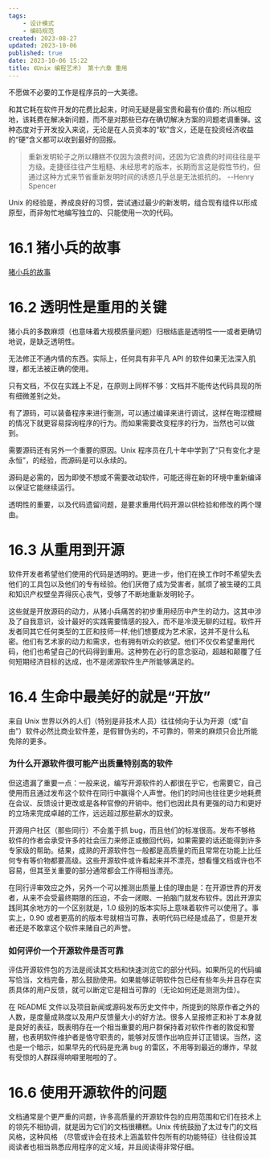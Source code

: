 ```yaml
---
tags:
    - 设计模式
    - 编码规范
created: 2023-08-27
updated: 2023-10-06
published: true
date: 2023-10-06 15:22 
title: 《Unix 编程艺术》 第十六章 重用
---
```


不愿做不必要的工作是程序员的一大美德。

和其它耗在软件开发的花费比起来，时间无疑是最宝贵和最有价值的: 所以相应地，该耗费在解决新问题，而不是对那些已存在确切解决方案的问题老调重弹。这种态度对于开发投入来说，无论是在人员资本的“软”含义，还是在投资经济收益的“硬”含义都可以收到最好的回报。

> 重新发明轮子之所以糟糕不仅因为浪费时间，还因为它浪费的时间往往是平方级。走捷径往往产生粗糙、未经思考的版本，长期而言这是假性节约，但通过这种方式来节省重新发明时间的诱惑几乎总是无法抵抗的。
> --Henry Spencer

Unix 的经验是，养成良好的习惯，尝试通过最少的新发明，组合现有组件以形成原型，而非匆忙地编写独立的、只能使用一次的代码。

# 16.1 猪小兵的故事

[猪小兵的故事](/zhu_xiao_bing_de_gu_shi)

# 16.2 透明性是重用的关键

猪小兵的多数麻烦（也意味着大规模质量问题）归根结底是透明性一一或者更确切地说，是缺乏透明性。

无法修正不通内情的东西。实际上，任何具有非平凡 API 的软件如果无法深入肌理，都无法被正确的使用。

只有文档，不仅在实践上不足，在原则上同样不够：文档并不能传达代码具现的所有细微差别之处。

有了源码，可以装备程序来进行衡测，可以通过编译来进行调试，这样在晦涩模糊的情况下就更容易探询程序的行为。而如果需要改变程序的行为，当然也可以做到。

需要源码还有另外一个重要的原因。Unix 程序员在几十年中学到了“只有变化才是永恒”，的经验，而源码是可以永续的。

源码是必需的，因为即使不想或不需要改动软件，可能还得在新的环境中重新编译以保证它能继续运行。

透明性的重要，以及代码遗留问题，是要求重用代码开源以供检验和修改的两个理由。

# 16.3 从重用到开源

软件开发者希望他们使用的代码是透明的。更进一步，他们在换工作时不希望失去他们的工具包以及他们的专有经验。他们厌倦了成为受害者，腻烦了被生硬的工具和知识产权壁垒弄得灰心丧气，受够了不断地重新发明轮子。

这些就是开放源码的动力，从猪小兵痛苦的初步重用经历中产生的动力。这其中涉及了自我意识，设计最好的实践需要情感的投入，而不是冷漠无聊的过程。软件开发者同其它任何类型的工匠和技师一样;他们想要成为艺术家，这并不是什么私密。他们有艺术家的动力和需求，也有拥有听众的欲望。他们不仅仅希望重用代码，他们也希望自己的代码得到重用。这种势在必行的意念驱动，超越和颠覆了任何短期经济目标的达成，也不是闭源软件生产所能够满足的。

# 16.4 生命中最美好的就是“开放”

来自 Unix 世界以外的人们（特别是非技术人员）往往倾向于认为开源（或“自由”）软件必然比商业软件差，是假冒伪劣的，不可靠的，带来的麻烦只会比所能免除的更多。

### 为什么开源软件很可能产出质量特别高的软件

但这遗漏了重要一点：一般来说，编写开源软件的人都很在乎它，也需要它，自己使用而且通过发布这个软件在同行中赢得个人声誉。他们的时间也往往更少地耗费在会议、反馈设计更改或是各种官僚的开销中。他们也因此具有更强的动力和更好的立场来完成卓越的工作，远远超过那些薪水的奴隶。

开源用户社区（那些同行）不会羞于抓 bug，而且他们的标准很高。发布不够格软件的作者会承受许多的社会压力来修正或撤回代码，如果需要的话还能得到许多专家级的帮助。结果，成熟的开源软件包一般都是高质量的而且常常在功能上比任何专有等价物都要高级。这些开源软件或许看起来并不漂亮，想看懂文档或许也不容易，但其至关重要的部分通常都会工作得相当漂亮。

在同行评审效应之外，另外一个可以推测出质量上佳的理由是：在开源世界的开发者，从来不会受最终期限的压迫，不会一闭眼、一拍脑门就发布软件。因此开源实践同其余地方的一个区别就是，1.0 级别的版本实际上意味着软件可以使用了。事实上，0.90 或者更高的的版本号就相当可靠，表明代码已经是成品了，但是开发者还是不敢拿这个软件来赌自己的声誉。

### 如何评价一个开源软件是否可靠

评估开源软件包的方法是阅读其文档和快速浏览它的部分代码。如果所见的代码编写恰当，文档完备，那么鼓励使用。如果能够证明软件包已经有些年头并且存在实质具体的用户反馈，就可以断定它是相当可靠的（无论如何还是测测为佳）。

在 README 文件以及项目新闻或源码发布历史文件中，所提到的除原作者之外的人数，是度量成熟度以及用户反馈量大小的好方法。很多人呈报修正和补丁本身就是良好的表征，既表明存在一个相当重要的用户群保持着对软件作者的敦促和警醒，也表明软件维护者是恪守职责的，能够对反馈作出响应并订正错误。当然，这也是一个暗示，如果早先的代码是充满 bug 的雷区，不用等到最近的爆炸，早就有受惊的人群踩得响噼里啪啦的了。

# 16.6 使用开源软件的问题

文档通常是个更严重的问题，许多高质量的开源软件包的应用范围和它们在技术上的领先不相协调，就是因为它们的文档很糟糕。Unix 传统鼓励了太过专门的文档风格，这种风格 （尽管或许会在技术上涵盖软件包所有的功能特征）往往假设其阅读者也相当熟悉应用程序的定义域，并且阅读得非常仔细。
